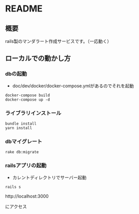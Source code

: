 # README

## 概要
rails製のマンダラート作成サービスです。（一応動く）

## ローカルでの動かし方

### dbの起動
- doc/dev/docker/docker-compose.ymlがあるのでそれを起動
```
docker-compose build
docker-compose up -d
```

### ライブラリインストール
```
bundle install
yarn install
```

### dbマイグレート
```
rake db:migrate
```

### railsアプリの起動
- カレントディレクトリでサーバー起動
```
rails s
```

http://localhost:3000

にアクセス